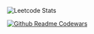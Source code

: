 ![Leetcode Stats](https://leetcard.jacoblin.cool/suojae3?border=0&radius=20?theme=nord)

[![Github Readme Codewars](https://codewars-stats-ignacio-cuadra.vercel.app/?username=suojae3)](https://github.com/ignacio-cuadra/github-readme-codewars)
